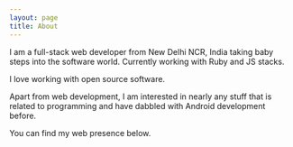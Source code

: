 ```yaml
---
layout: page
title: About
---
```


I am a full-stack web developer from New Delhi NCR, India taking baby steps into the software world.
Currently working with Ruby and JS stacks.

I love working with open source software.

Apart from web development, I am interested in nearly any stuff that is related to programming and have dabbled with Android development before.

You can find my web presence below.

<a href="https://twitter.com/{{ site.author.twitter }}">
  <span class="fa-stack fa-lg">
    <i class="fa fa-square fa-stack-2x"></i>
    <i class="fa fa-twitter fa-inverse fa-stack-1x"></i>
  </span>
</a>
<a href="https://github.com/{{ site.author.github }}">
  <span class="fa-stack fa-lg">
    <i class="fa fa-square fa-stack-2x"></i>
    <i class="fa fa-github fa-inverse fa-stack-1x"></i>
  </span>
</a>
<a href="https://linkedin.com/in/{{ site.author.linkedin }}">
  <span class="fa-stack fa-lg">
    <i class="fa fa-square fa-stack-2x"></i>
    <i class="fa fa-linkedin fa-inverse fa-stack-1x"></i>
  </span>
</a>
<a href="https://stackoverflow.com/users/{{ site.author.stackoverflow }}">
  <span class="fa-stack fa-lg">
    <i class="fa fa-square fa-stack-2x"></i>
    <i class="fa fa-stack-overflow fa-inverse fa-stack-1x"></i>
  </span>
</a>
<a href="http://reddit.com/user/{{ site.author.reddit }}">
  <span class="fa-stack fa-lg">
    <i class="fa fa-square fa-stack-2x"></i>
    <i class="fa fa-inverse fa-reddit fa-stack-1x"></i>
  </span>
</a>
<a href="https://news.ycombinator.com/user?id={{ site.author.ycombinator }}">
  <span class="fa-stack fa-lg">
    <i class="fa fa-square fa-stack-2x"></i>
    <i class="fa fa-hacker-news fa-inverse fa-stack-1x"></i>
  </span>
</a>
<a href="mailto:{{ site.author.email }}">
  <span class="fa-stack fa-lg">
    <i class="fa fa-square fa-stack-2x"></i>
    <i class="fa fa-envelope fa-inverse fa-stack-1x"></i>
  </span>
</a>
<a href="{{ site.url }}/atom.xml">
  <span class="fa-stack fa-lg">
    <i class="fa fa-square fa-stack-2x"></i>
    <i class="fa fa-rss fa-inverse fa-stack-1x"></i>
  </span>
</a>

